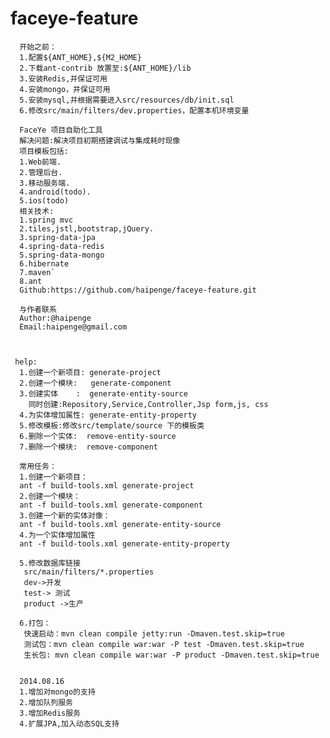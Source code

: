 faceye-feature
==============
          
      开始之前：
      1.配置${ANT_HOME},${M2_HOME}
      2.下载ant-contrib 放置至:${ANT_HOME}/lib
      3.安装Redis,并保证可用
      4.安装mongo，并保证可用
      5.安装mysql,并根据需要进入src/resources/db/init.sql
      6.修改src/main/filters/dev.properties，配置本机环境变量
      
      FaceYe 项目自助化工具
      解决问题:解决项目初期搭建调试与集成耗时现像
      项目模板包括:
      1.Web前端.
      2.管理后台.
      3.移动服务端.
      4.android(todo).
      5.ios(todo)
      相关技术:
      1.spring mvc
      2.tiles,jstl,bootstrap,jQuery.
      3.spring-data-jpa
      4.spring-data-redis
      5.spring-data-mongo
      6.hibernate
      7.maven`
      8.ant
      Github:https://github.com/haipenge/faceye-feature.git
      		
      与作者联系
      Author:@haipenge
      Email:haipenge@gmail.com
      
      		

     help:
      1.创建一个新项目: generate-project
      2.创建一个模块:   generate-component
      3.创建实体    :  generate-entity-source
        同时创建:Repository,Service,Controller,Jsp form,js, css
      4.为实体增加属性: generate-entity-property
      5.修改模板:修改src/template/source 下的模板类
      6.删除一个实体:  remove-entity-source
      7.删除一个模块:  remove-component
      
      常用任务：
      1.创建一个新项目：
      ant -f build-tools.xml generate-project
      2.创建一个模块：
      ant -f build-tools.xml generate-component
      3.创建一个新的实体对像：
      ant -f build-tools.xml generate-entity-source
      4.为一个实体增加属性
      ant -f build-tools.xml generate-entity-property
      
      5.修改数据库链接
       src/main/filters/*.properties
       dev->开发
       test-> 测试
       product ->生产
       
      6.打包：
       快速启动：mvn clean compile jetty:run -Dmaven.test.skip=true
       测试包：mvn clean compile war:war -P test -Dmaven.test.skip=true
       生长包: mvn clean compile war:war -P product -Dmaven.test.skip=true


      2014.08.16
      1.增加对mongo的支持
      2.增加队列服务
      3.增加Redis服务
      4.扩展JPA,加入动态SQL支持
      
